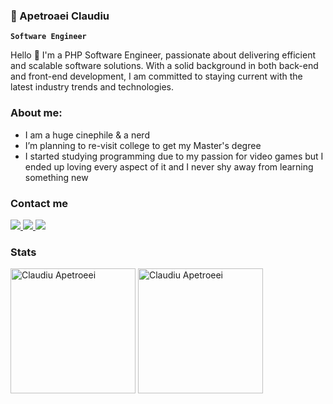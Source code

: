 ### 🎦 Apetroaei Claudiu

**`Software Engineer`**

Hello 👋 I'm a PHP Software Engineer, passionate about delivering efficient and scalable software solutions. With a solid background in both back-end and front-end development, I am committed to staying current with the latest industry trends and technologies.

### About me:
- I am a huge cinephile & a nerd
- I’m planning to re-visit college to get my Master's degree
- I started studying programming due to my passion for video games but I ended up loving every aspect of it and I never shy away from learning something new 

### Contact me

<p aling='left'>
  <a href="https://www.linkedin.com/in/claudiu-apetroaei-219b5a197/">
    <img src="https://custom-icon-badges.demolab.com/badge/-Linkedin-218AAB?style=for-the-badge&logo=linkedin&logoColor=white"/>
  </a>
    <a href="https://open.spotify.com/user/8ny8bs27du5xbyoaa434trq7e">
      <img src="https://img.shields.io/badge/spotify%20-%231DB954.svg?&style=for-the-badge&logo=spotify&logoColor=white"/>
    </a>
    <a href="mailto:apetroaei.claudiu99@gmail.com">
      <img src="https://custom-icon-badges.demolab.com/badge/Mail-E61B23.svg?logo=mail"/>
    </a>
</p>
  
<!--
  <a>
    <img src="https://custom-icon-badges.demolab.com/badge/-Open%20Issue-palegreen?style=for-the-badge&logoColor=black&logo=issue-opened">
  </a>-->
### Stats
<p aling="center">
  <img height=200 align="center" src="https://github-readme-stats.vercel.app/api?username=ApetroaeiClaudiu&show_icons=true&rank_icon=github&theme=synthwave" alt="Claudiu Apetroeei"/>
  <img height=200 align="center" src="https://github-readme-stats.vercel.app/api/top-langs/?username=ApetroaeiClaudiu&hide=tcl&langs_count=6&layout=donut&theme=synthwave&card_width=320" alt="Claudiu Apetroeei"/>
</p>

<!--
![Anurag's GitHub stats](https://github-readme-stats.vercel.app/)
[![Top Langs](https://github-readme-stats.vercel.app)](https://github.com/anuraghazra/github-readme-stats)
-->
<!--
[![MongoDB](https://custom-icon-badges.demolab.com/badge/-MongoDB-47A248?style=for-the-badge&logo=mongodb&logoColor=white)](https://www.mongodb.com/)
[![Express](https://custom-icon-badges.demolab.com/badge/-Express-000000?style=for-the-badge&logo=express&logoColor=white)](https://expressjs.com/)
[![React](https://custom-icon-badges.demolab.com/badge/-React-218AAB?style=for-the-badge&logo=react&logoColor=white)](https://reactjs.org/)
[![Node.js](https://custom-icon-badges.demolab.com/badge/-Node.js-339933?style=for-the-badge&logo=node.js&logoColor=white)](https://nodejs.org/)


[![Spotify](https://custom-icon-badges.demolab.com/badge/-Node.js-339933?style=for-the-badge&logo=spotify&logoColor=white)](https://nodejs.org/)

[![LinkedIn](https://custom-icon-badges.demolab.com/badge/-Node.js-339933?style=for-the-badge&logo=node.js&logoColor=white)](https://nodejs.org/)
-->


<!--
git init
git add .
git commit -m "Add existing project files to Git"
git remote add origin https://github.com/cameronmcnz/example-website.git
git push -u -f origin master
-->
